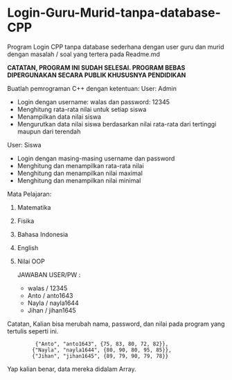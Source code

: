 # Login-Guru-Murid-tanpa-database-CPP
Program Login CPP tanpa database sederhana dengan user guru dan murid dengan masalah / soal yang tertera pada Readme.md

   <b>CATATAN, PROGRAM INI SUDAH SELESAI. PROGRAM BEBAS DIPERGUNAKAN SECARA PUBLIK KHUSUSNYA PENDIDIKAN</b>

Buatlah pemrograman C++ dengan ketentuan:
User: Admin
- Login dengan username: walas dan password: 12345
- Menghitung rata-rata nilai untuk setiap siswa
- Menampilkan data nilai siswa
- Mengurutkan data nilai siswa berdasarkan nilai rata-rata dari tertinggi maupun dari terendah

User: Siswa
- Login dengan masing-masing username dan password
- Menghitung dan menampilkan rata-rata nilai
- Menghitung dan menampilkan nilai maximal 
- Menghitung dan menampilkan nilai minimal

Mata Pelajaran:
1. Matematika 
2. Fisika
3. Bahasa Indonesia
4. English
5. Nilai OOP

   JAWABAN
   USER/PW :
   - walas / 12345
   - Anto / anto1643
   - Nayla / nayla1644
   - Jihan / jihan1645
   
Catatan, Kalian bisa merubah nama, password, dan nilai pada program yang tertulis seperti ini.
```
         {"Anto", "anto1643", {75, 83, 80, 72, 82}},
        {"Nayla", "nayla1644", {80, 90, 80, 95, 85}},
        {"Jihan", "jihan1645", {89, 79, 90, 79, 78}}
```

Yap kalian benar, data mereka didalam Array.
